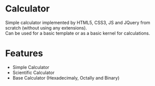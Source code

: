 # Calculator
Simple calculator implemented by HTML5, CSS3, JS and JQuery from scratch (without using any extensions).  
Can be used for a basic template or as a basic kernel for calculations.

# Features
- Simple Calculator
- Scientific Calculator
- Base Calculator (Hexadecimaly, Octally and Binary)
